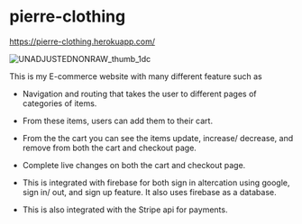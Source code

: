 # pierre-clothing

https://pierre-clothing.herokuapp.com/

![UNADJUSTEDNONRAW_thumb_1dc](https://user-images.githubusercontent.com/46546551/74612975-4a6c7000-50d8-11ea-8eef-bd586e8eb9a6.jpg)

This is my E-commerce website with many different feature such as

- Navigation and routing that takes the user to different pages of categories of items.

- From these items, users can add them to their cart.

- From the the cart you can see the items update, increase/ decrease, and remove from both the cart and checkout page.

- Complete live changes on both the cart and checkout page.

- This is integrated with firebase for both sign in altercation using google, sign in/ out, and sign up feature. It also uses firebase as a database.

- This is also integrated with the Stripe api for payments.
